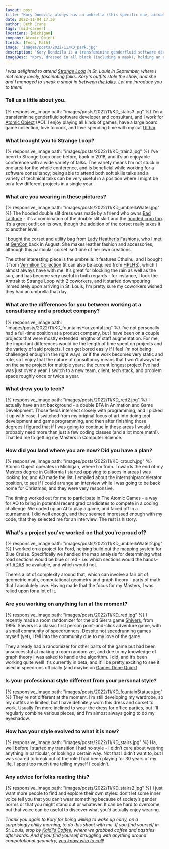 ```yaml
---
layout: post
title: "Kory Dondzila always has an umbrella (this specific one, actually)"
date: 2022-11-04 17:30
author: Beth Crane
tags: [mid-career]
locations: [Michigan]
company: Atomic Object
fields: [Tech, Math]
image: 'images/posts/2022/11/KD_park.jpg'
description: "Kory Dondzila is a transfeminine genderfluid software developer and consultant, with a focus on computer graphics and computational geometry. Outside of work you can find them playing games, cooking, or building up a highly curated wardrobe, one piece at a time."
imageDesc: "Kory, dressed in all black (including a mask), holding an open umbrella (adorned with Cthulhu), stands in front of a fountain in a park in St. Louis, MO."
---
```


*I was delighted to attend [Strange Loop](https://thestrangeloop.com/) in St. Louis in September, where I met many lovely, fascinating folks. Kory's outfits stole the show, and she and I managed to sneak a shoot in between [the talks](https://www.youtube.com/watch?v=UNMF5AS4SLg&list=PLcGKfGEEONaDO2dvGEdodnqG5cSnZ96W1). Let me introduce you to them!*

### Tell us a little about you.

{% responsive_image path: "images/posts/2022/11/KD_stairs3.jpg" %}
I’m a transfeminine genderfluid software developer and consultant, and I work for [Atomic Object](https://atomicobject.com/) (AO). I enjoy playing all kinds of games, have a large board game collection, love to cook, and love spending time with my cat [Ulthar](/images/posts/2022/11/KD_ulthar.jpg).

### What brought you to Strange Loop?

{% responsive_image path: "images/posts/2022/11/KD_train2.jpg" %}
I’ve been to Strange Loop once before, back in 2018, and it’s an enjoyable conference with a wide variety of talks. The variety means I’m not stuck in one area for the whole conference, and is beneficial while working for a software consultancy; being able to attend both soft skills talks and a variety of technical talks can be very useful in a position where I might be on a few different projects in a single year.

### What are you wearing in these pictures? 

{% responsive_image path: "images/posts/2022/11/KD_umbrellaWater.jpg" %}
The hooded double slit dress was made by a friend who owns [Bad Latitude](https://www.instagram.com/bad.latitude/) - it's a combination of the double slit skirt and the [hooded crop top](https://www.badlat.com/product/hooded-tie-crop/111). It’s a great outfit on its own, though the addition of the corset really takes it to another level.

I bought the corset and utility bag from [Lady Heather's Fashions](https://www.ladyheathers.com/), who I met at [GenCon](https://www.gencon.com/) back in August. She makes leather fashion and accessories, although this particular corset isn't one of her own creations.

The other interesting piece is the umbrella: it features Cthulhu, and I bought it from [Vermilion Collection](https://shop.vermilion.cc/) (it can also be acquired from [HPLHS](https://store.hplhs.org/collections/apparel)), which I almost always have with me. It’s great for blocking the rain as well as the sun, and has become very useful in both regards - for instance, I took the Amtrak to Strange Loop with 2 coworkers, and it started downpouring immediately upon arriving in St. Louis; I’m pretty sure my coworkers wished they had an umbrella that day.

### What are the differences for you between working at a consultancy and a product company?

{% responsive_image path: "images/posts/2022/11/KD_fountainsHorizontal.jpg" %}
I’ve not personally had a full-time position at a product company, but I have been on a couple projects that were mostly extended lengths of staff augmentation. For me, the important differences would be the length of time spent on projects and the variety of said projects. I can get bored easily if I feel I’m not being challenged enough in the right ways, or if the work becomes very static and rote, so I enjoy that the nature of consultancy means that I won’t always be on the same project for multiple years; the current longest project I’ve had was just over a year. I switch to a new team, client, tech stack, and problem space roughly once or twice a year.

### What drew you to tech?

{% responsive_image path: "images/posts/2022/11/KD_red2.jpg" %}
I actually have an art background - a double BFA in Animation and Game Development. Those fields intersect closely with programming, and I picked it up with ease. I switched from my original focus of art into doing tool development and game programming, and then after finishing those degrees I figured that if I was going to continue in those areas I would probably need more than just a few coding classes (and a lot more math!). That led me to getting my Masters in Computer Science.

### How did you land where you are now? Did you have a plan?

{% responsive_image path: "images/posts/2022/11/KD_crouch.jpg" %}
Atomic Object operates in Michigan, where I’m from. Towards the end of my Masters degree in California I started applying to places in areas I was looking for, and AO made the list. I emailed about the internship/accelerator position, to see if I could arrange an interview while I was going to be back home for Christmas, and they were very responsive.

The timing worked out for me to participate in The Atomic Games - a way for AO to bring in potential recent grad candidates to compete in a coding challenge. We coded up an AI to play a game, and faced off in a tournament. I did well enough, and they seemed impressed enough with my code, that they selected me for an interview. The rest is history.

### What's a project you've worked on that you're proud of?

{% responsive_image path: "images/posts/2022/11/KD_umbrellaWater2.jpg" %}
I worked on a project for Ford, helping build out the mapping system for Blue Cruise. Specifically we handled the map analysis for determining what road sections would be blue or red - i.e. which sections would the hands-off [ADAS](https://en.wikipedia.org/wiki/Advanced_driver-assistance_system) be available, and which would not.

There’s a lot of complexity around that, which can involve a fair bit of geometric math, computational geometry and graph theory - parts of math that I absolutely love. Having made that the focus for my Masters, I was relied upon for a lot of it.

### Are you working on anything fun at the moment?

{% responsive_image path: "images/posts/2022/11/KD_red.jpg" %}
I recently made a room randomizer for the old Sierra game [Shivers](https://en.wikipedia.org/wiki/Shivers_(video_game)), from 1995. Shivers is a classic first person point-and-click adventure game, with a small community of speedrunners. Despite not speedrunning games myself (yet), I fell into the community due to my love of the game.

They already had a randomizer for other parts of the game but had been unsuccessful at making a room randomizer, and due to my knowledge of graph theory I was asked to handle the algorithm. I did, and it’s been working quite well! It's currently in beta, and it'll be pretty exciting to see it used in speedruns officially (and maybe on [Games Done Quick](https://gamesdonequick.com/)).

### Is your professional style different from your personal style?

{% responsive_image path: "images/posts/2022/11/KD_fountainStatues.jpg" %}
 They're not different at the moment. I’m still developing my wardrobe, so my outfits are limited, but I have definitely worn this dress and corset to work. Usually I’m more inclined to wear the dress for office parties, but I'll regularly combine various pieces, and I’m almost always going to do my eyeshadow.

### How has your style evolved to what it is now?

{% responsive_image path: "images/posts/2022/11/KD_stairs.jpg" %}
Ha, well before I started my transition I had no style - I didn’t care about wearing anything in particular, or looking a certain way. Not that I didn’t want to, but I was scared to break out of the role I had been playing for 30 years of my life. I spent too much time telling myself I couldn’t.

### Any advice for folks reading this?

{% responsive_image path: "images/posts/2022/11/KD_stairs2.jpg" %}
I just want more people to find and explore their own styles: don’t let some inner voice tell you that you can’t wear something because of society’s gender norms or that you might stand out or whatever. It can be hard to overcome, but that voice can be useful to discover what you’d actually enjoy wearing.

*Thank you again to Kory for being willing to wake up early, on a surprisingly chilly morning, to do this shoot with me. If you find yourself in St. Louis, stop by [Kaldi's Coffee](https://goo.gl/maps/Jixoq1qiz2vd1pqC8), where we grabbed coffee and pastries afterwards. And if you find yourself struggling with anything around computational geometry, [you know who to call](https://www.atomicobject.com/team/kory-dondzila)!*

